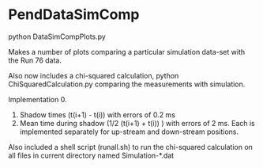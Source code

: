 # PendDataSimComp

python DataSimCompPlots.py

Makes a number of plots comparing a particular simulation 
data-set with the Run 76 data.

Also now includes a chi-squared calculation, 
python ChiSquaredCalculation.py comparing the measurements 
with simulation.

Implementation 0.
  1) Shadow times (t(i+1) - t(i)) with errors of 0.2 ms
  2) Mean time during shadow (1/2 (t(i+1) + t(i)) ) with errors of 2 ms.
Each is implemented separately for up-stream and down-stream positions.

Also included a shell script (runall.sh) to run the chi-squared 
calculation on all files in current directory named Simulation-*.dat
